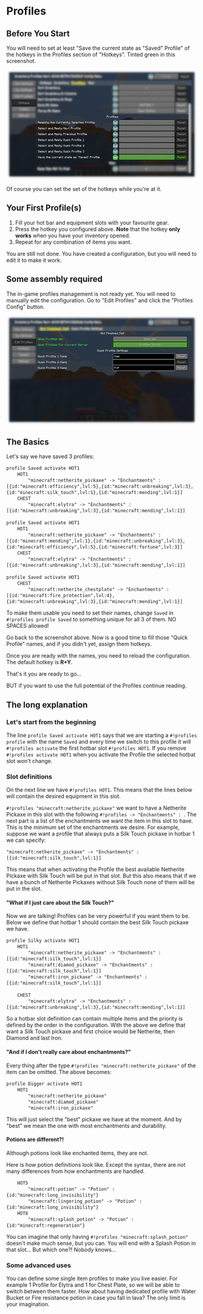 # Profiles

## Before You Start

You will need to set at least "Save the current state as "Saved" Profile" of the hotkeys in the Profiles section of "Hotkeys".
Tinted green in this screenshot.

<img src="/assets/profiles-save-profile-hotkeys-config.png">

Of course you can set the set of the hotkeys while you're at it.

## Your First Profile(s)

1. Fill your hot bar and equipment slots with your favourite gear.
2. Press the hotkey you configured above. **Note** that the hotkey **only works** when you have your inventory opened.
3. Repeat for any combination of items you want.

You are still not done. You have created a configuration, but you will need to edit it to make it work.

## Some assembly required

The in-game profiles management is not ready yet. You will need to manually edit the configuration. Go to "Edit Profiles" and click the "Profiles Config" button.

<img src="/assets/edit-profiles-open-config.png">

## The Basics

Let's say we have saved 3 profiles:

```profiles
profile Saved activate HOT1
	HOT1
		"minecraft:netherite_pickaxe" -> "Enchantments" : [{id:"minecraft:efficiency",lvl:5},{id:"minecraft:unbreaking",lvl:3},{id:"minecraft:silk_touch",lvl:1},{id:"minecraft:mending",lvl:1}]
	CHEST
		"minecraft:elytra" -> "Enchantments" : [{id:"minecraft:unbreaking",lvl:3},{id:"minecraft:mending",lvl:1}]

profile Saved activate HOT1
	HOT1
		"minecraft:netherite_pickaxe" -> "Enchantments" : [{id:"minecraft:mending",lvl:1},{id:"minecraft:unbreaking",lvl:3},{id:"minecraft:efficiency",lvl:5},{id:"minecraft:fortune",lvl:3}]
	CHEST
		"minecraft:elytra" -> "Enchantments" : [{id:"minecraft:unbreaking",lvl:3},{id:"minecraft:mending",lvl:1}]

profile Saved activate HOT1
	CHEST
		"minecraft:netherite_chestplate" -> "Enchantments" : [{id:"minecraft:fire_protection",lvl:4},{id:"minecraft:unbreaking",lvl:3},{id:"minecraft:mending",lvl:1}]
```

To make them usable you need to set their names, change `Saved` in `#!profiles profile Saved` to something unique for all 3 of them. NO SPACES allowed!

Go back to the screenshot above. Now is a good time to fill those "Quick Profile" names, and if you didn't yet, assign them hotkeys.

Once you are ready with the names, you need to reload the configuration. The default hotkey is **R+Y**.

That's it you are ready to go... 

BUT if you want to use the full potential of the Profiles continue reading.

## The long explanation

### Let's start from the beginning

The line `profile Saved activate HOT1` says that we are starting a `#!profiles profile` with the name `Saved`
and every time we switch to this profile it will `#!profiles activate` the first hotbar slot `#!profiles HOT1`. If you remove `#!profiles activate HOT1` when you 
activate the Profile the selected hotbat slot won't change.  

### Slot definitions

On the next line we have `#!profiles HOT1`. This means that the lines below will contain the desired equipment in this slot. 

`#!profiles "minecraft:netherite_pickaxe"` we want to have a Netherite Pickaxe in this slot with the following `#!profiles -> "Enchantments" : `.
The next part is a list of the enchantments we want the item in this slot to have. This is the minimum set of the enchantments we desire.
For example, suppose we want a profile that always puts a Silk Touch pickaxe in hotbar 1 we can specify:

```profiles
"minecraft:netherite_pickaxe" -> "Enchantments" : [{id:"minecraft:silk_touch",lvl:1}]
```

This means that when activating the Profile the best available Netherite Pickaxe with Silk Touch will be put in that slot.
But this also means that if we have a bunch of Netherite Pickaxes without Silk Touch none of them will be put in the slot.

#### "What if I just care about the Silk Touch?"

Now we are talking! Profiles can be very powerful if you want them to be. Below we define that hotbar 1 should contain the best Silk Touch pickaxe we have.

```profiles
profile Silky activate HOT1
	HOT1
		"minecraft:netherite_pickaxe" -> "Enchantments" : [{id:"minecraft:silk_touch",lvl:1}]
		"minecraft:diamod_pickaxe" -> "Enchantments" : [{id:"minecraft:silk_touch",lvl:1}]
		"minecraft:iron_pickaxe" -> "Enchantments" : [{id:"minecraft:silk_touch",lvl:1}]

	CHEST
		"minecraft:elytra" -> "Enchantments" : [{id:"minecraft:unbreaking",lvl:3},{id:"minecraft:mending",lvl:1}]
```

So a hotbar slot definition can contain multiple items and the priority is defined by the order in the configuration.
With the above we define that want a Silk Touch pickaxe and first choice would be Netherite, then Diamond and last Iron. 

#### "And if I don't really care about enchantments?"

Every thing after the type `#!profiles "minecraft:netherite_pickaxe"` of the item can be omitted. The above becomes:

```profiles
profile Digger activate HOT1
	HOT1
		"minecraft:netherite_pickaxe"
		"minecraft:diamod_pickaxe"
		"minecraft:iron_pickaxe"
```

This will just select the "best" pickaxe we have at the moment. And by "best" we mean the one with most enchantments and durability.

#### Potions are different?!

Although potions look like enchanted items, they are not.

Here is how potion definitions look like. Except the syntax, there are not many differences from how enchantments are handled.

```profiles
	HOT5
		"minecraft:potion" -> "Potion" : {id:"minecraft:long_invisibility"}
		"minecraft:lingering_potion" -> "Potion" : {id:"minecraft:long_invisibility"}
	HOT8
		"minecraft:splash_potion" -> "Potion" : {id:"minecraft:regeneration"}
```

You can imagine that only having `#!profiles "minecraft:splash_potion"` doesn't make much sense, but you can.
You will end with a Splash Potion in that slot... But which one?! Nobody knows...

### Some advanced uses

You can define some single item profiles to make you live easier. For example 1 Profile for Elytra and 1 for Chest Plate, 
so we will be able to switch between them faster. How about having dedicated profile with Water Bucket or Fire resistance
potion in case you fall in lava? The only limit is your imagination.

